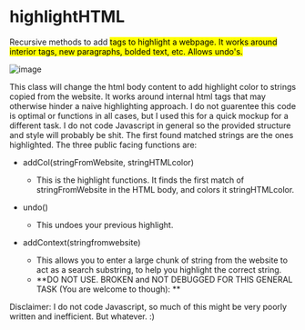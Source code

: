 # highlightHTML
 Recursive methods to add <mark> tags to highlight a webpage. It works around interior tags, new paragraphs, bolded text, etc. Allows undo's. 


![image](https://user-images.githubusercontent.com/9337973/179422741-3ecc6bb2-aff5-4573-b4fd-d3a91e1eb3b6.png)




This class will change the html body content to add highlight color to strings copied from the website. It works around internal html tags that may otherwise hinder a naive highlighting approach.
I do not guarentee this code is optimal or functions in all cases, but I used this for a quick mockup for a different task. I do not code Javascript in general
so the provided structure and style will probably be shit. The first found matched strings are the ones highlighted. The three public facing functions are:

 * addCol(stringFromWebsite, stringHTMLcolor)
    - This is the highlight functions. It finds the first match of stringFromWebsite in the HTML body, and colors it stringHTMLcolor. 
 
 * undo()
    - This undoes your previous highlight. 
 
 
 * addContext(stringfromwebsite)
    - This allows you to enter a large chunk of string from the website to act as a search substring, to help you highlight the correct string. 
    -  **DO NOT USE. BROKEN and NOT DEBUGGED FOR THIS GENERAL TASK (You are welcome to though): **

 
 Disclaimer:
I do not code Javascript, so much of this might be very poorly written and inefficient. But whatever. :)
